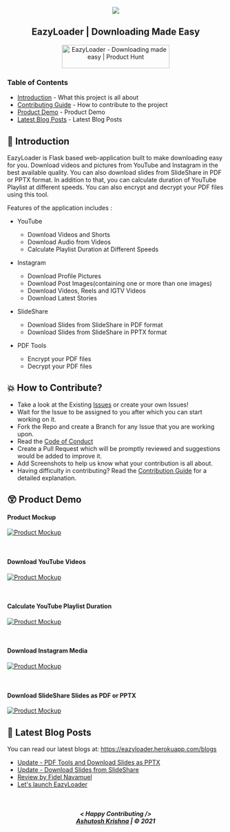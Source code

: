 <p align="center">
    <img src="https://raw.githubusercontent.com/ashutoshkrris/EazyLoader/main/core/static/assets/icon.png">
</p>

<h2 align="center"> 
    EazyLoader | Downloading Made Easy
</h2>

<p align="center">
<a href="https://www.producthunt.com/posts/eazyloader?utm_source=badge-featured&utm_medium=badge&utm_souce=badge-eazyloader" target="_blank"><img src="https://api.producthunt.com/widgets/embed-image/v1/featured.svg?post_id=317311&theme=light" alt="EazyLoader - Downloading made easy | Product Hunt" style="width: 250px; height: 54px;" width="250" height="54" /></a>
</p>

### Table of Contents

- [Introduction](#introduction) - What this project is all about
- [Contributing Guide](https://github.com/ashutoshkrris/EazyLoader/blob/main/CONTRIBUTING.md) - How to contribute to the project
- [Product Demo](#product-demo) - Product Demo
- [Latest Blog Posts](#latest-blog-posts) - Latest Blog Posts


## <a name="introduction">📌 Introduction</a>

EazyLoader is Flask based web-application built to make downloading easy for you. Download videos and pictures from YouTube and Instagram in the best available quality. You can also download slides from SlideShare in PDF or PPTX format. In addition to that, you can calculate duration of YouTube Playlist at different speeds. You can also encrypt and decrypt your PDF files using this tool.

Features of the application includes :
- YouTube
    - Download Videos and Shorts
    - Download Audio from Videos
    - Calculate Playlist Duration at Different Speeds

- Instagram
    - Download Profile Pictures
    - Download Post Images(containing one or more than one images)
    - Download Videos, Reels and IGTV Videos
    - Download Latest Stories

- SlideShare
    - Download Slides from SlideShare in PDF format
    - Download Slides from SlideShare in PPTX format

- PDF Tools
    - Encrypt your PDF files
    - Decrypt your PDF files


## <a name='how-to-contribute'>💥 How to Contribute?</a>

- Take a look at the Existing [Issues](https://github.com/ashutoshkrris/EazyLoader/issues) or create your own Issues!
- Wait for the Issue to be assigned to you after which you can start working on it.
- Fork the Repo and create a Branch for any Issue that you are working upon.
- Read the [Code of Conduct](https://github.com/ashutoshkrris/EazyLoader/blob/main/CODE_OF_CONDUCT.md)
- Create a Pull Request which will be promptly reviewed and suggestions would be added to improve it.
- Add Screenshots to help us know what your contribution is all about.
- Having difficulty in contributing? Read the [Contribution Guide](https://github.com/ashutoshkrris/EazyLoader/blob/main/CONTRIBUTING.md) for a detailed explanation.


## <a name='product-demo'>😲 Product Demo</a>

#### Product Mockup

[![Product Mockup](https://img.youtube.com/vi/yfsGD3AM6t0/0.jpg)](https://www.youtube.com/watch?v=yfsGD3AM6t0)

<br>

#### Download YouTube Videos

[![Product Mockup](https://img.youtube.com/vi/rdQ6SKsyzJg/0.jpg)](https://www.youtube.com/watch?v=rdQ6SKsyzJg)

<br>

#### Calculate YouTube Playlist Duration

[![Product Mockup](https://img.youtube.com/vi/pdozACL6_44/0.jpg)](https://www.youtube.com/watch?v=pdozACL6_44)

<br>

#### Download Instagram Media

[![Product Mockup](https://img.youtube.com/vi/QF5ecd_wc7Y/0.jpg)](https://www.youtube.com/watch?v=QF5ecd_wc7Y)

<br>

#### Download SlideShare Slides as PDF or PPTX

[![Product Mockup](https://img.youtube.com/vi/cxFbvz4xp2k/0.jpg)](https://www.youtube.com/watch?v=cxFbvz4xp2k)


## <a name="latest-blog-posts">📖 Latest Blog Posts</a>

You can read our latest blogs at: https://eazyloader.herokuapp.com/blogs

<!-- BLOG-POST-LIST:START -->
- [Update - PDF Tools and Download Slides as PPTX](http://ireadblog.com/posts/157/update-pdf-tools-and-download-slides-as-pptx)
- [Update - Download Slides from SlideShare](http://ireadblog.com/posts/63/update-download-slides-from-slideshare)
- [Review by Fidel Navamuel](http://ireadblog.com/posts/61/review-by-fidel-navamuel)
- [Let&#39;s launch EazyLoader](http://ireadblog.com/posts/59/lets-launch-eazyloader)
<!-- BLOG-POST-LIST:END -->


<br>
<h5 align="center">
< Happy Contributing />
<br>
<a href="https://ashutoshkrris.tk">Ashutosh Krishna</a> | © 2021
</h5>
